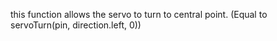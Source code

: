 this function allows the servo to turn to central point.
(Equal to servoTurn(pin, direction.left, 0))
